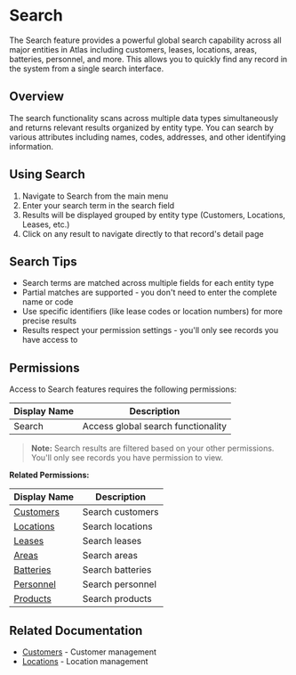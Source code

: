 # Search

The Search feature provides a powerful global search capability across all major entities in Atlas including customers, leases, locations, areas, batteries, personnel, and more. This allows you to quickly find any record in the system from a single search interface.

## Overview

The search functionality scans across multiple data types simultaneously and returns relevant results organized by entity type. You can search by various attributes including names, codes, addresses, and other identifying information.

## Using Search

1. Navigate to Search from the main menu
2. Enter your search term in the search field
3. Results will be displayed grouped by entity type (Customers, Locations, Leases, etc.)
4. Click on any result to navigate directly to that record's detail page

## Search Tips

* Search terms are matched across multiple fields for each entity type
* Partial matches are supported - you don't need to enter the complete name or code
* Use specific identifiers (like lease codes or location numbers) for more precise results
* Results respect your permission settings - you'll only see records you have access to

## Permissions

Access to Search features requires the following permissions:

| Display Name | Description |
|--------------|-------------|
| Search | Access global search functionality |

> **Note:** Search results are filtered based on your other permissions. You'll only see records you have permission to view.

**Related Permissions:**

| Display Name | Description |
|--------------|-------------|
| [Customers](../AreaManagement/Customers.md) | Search customers |
| [Locations](../AreaManagement/Locations.md) | Search locations |
| [Leases](../AreaManagement/Leases.md) | Search leases |
| [Areas](../AreaManagement/Areas.md) | Search areas |
| [Batteries](../AreaManagement/Batteries.md) | Search batteries |
| [Personnel](../AreaManagement/Personnel.md) | Search personnel |
| [Products](../Product/Products.md) | Search products |

## Related Documentation

* [Customers](../AreaManagement/Customers.md) - Customer management
* [Locations](../AreaManagement/Locations.md) - Location management

